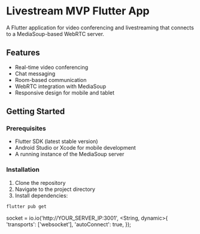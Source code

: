 # Livestream MVP Flutter App

A Flutter application for video conferencing and livestreaming that connects to a MediaSoup-based WebRTC server.

## Features

- Real-time video conferencing
- Chat messaging
- Room-based communication
- WebRTC integration with MediaSoup
- Responsive design for mobile and tablet

## Getting Started

### Prerequisites

- Flutter SDK (latest stable version)
- Android Studio or Xcode for mobile development
- A running instance of the MediaSoup server

### Installation

1. Clone the repository
2. Navigate to the project directory
3. Install dependencies:

```bash
flutter pub get
```

socket = io.io('http://YOUR_SERVER_IP:3001', <String, dynamic>{
  'transports': ['websocket'],
  'autoConnect': true,
});
